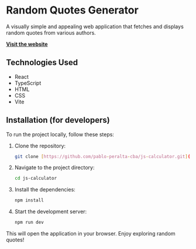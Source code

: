 # Random Quotes Generator

A visually simple and appealing web application that fetches and displays random quotes from various authors.

**[Visit the website](https://random-quote-generator-dt4o.onrender.com/)**

## Technologies Used

- React
- TypeScript
- HTML
- CSS
- Vite

## Installation (for developers)

To run the project locally, follow these steps:

1.  Clone the repository:
    ```bash
    git clone [https://github.com/pablo-peralta-cba/js-calculator.git](https://github.com/pablo-peralta-cba/js-calculator.git)
    ```
2.  Navigate to the project directory:
    ```bash
    cd js-calculator
    ```
3.  Install the dependencies:
    ```bash
    npm install
    ```
4.  Start the development server:
    ```bash
    npm run dev
    ```

This will open the application in your browser. Enjoy exploring random quotes!
